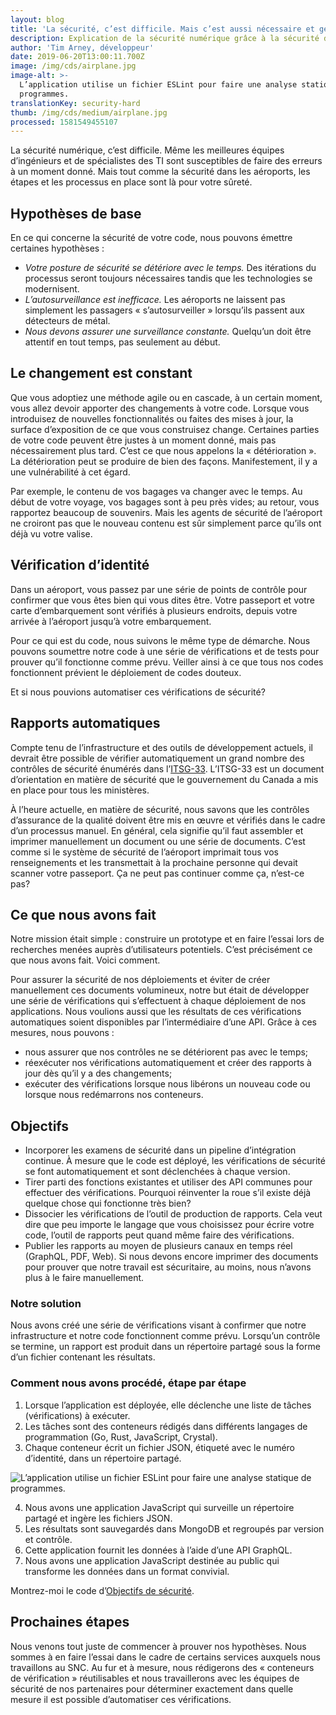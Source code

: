 ```yaml
---
layout: blog
title: 'La sécurité, c’est difficile. Mais c’est aussi nécessaire et gérable.'
description: Explication de la sécurité numérique grâce à la sécurité dans les aéroports.
author: 'Tim Arney, développeur'
date: 2019-06-20T13:00:11.700Z
image: /img/cds/airplane.jpg
image-alt: >-
  L’application utilise un fichier ESLint pour faire une analyse statique de
  programmes.
translationKey: security-hard
thumb: /img/cds/medium/airplane.jpg
processed: 1581549455107
---
```

La sécurité numérique, c’est difficile. Même les meilleures équipes d’ingénieurs et de spécialistes des TI sont susceptibles de faire des erreurs à un moment donné. Mais tout comme la sécurité dans les aéroports, les étapes et les processus en place sont là pour votre sûreté.

## Hypothèses de base

En ce qui concerne la sécurité de votre code, nous pouvons émettre certaines hypothèses :

* _Votre posture de sécurité se détériore avec le temps._ Des itérations du processus seront toujours nécessaires tandis que les technologies se modernisent.
* _L’autosurveillance est inefficace._ Les aéroports ne laissent pas simplement les passagers « s’autosurveiller » lorsqu’ils passent aux détecteurs de métal.
* _Nous devons assurer une surveillance constante._ Quelqu’un doit être attentif en tout temps, pas seulement au début.

## Le changement est constant

Que vous adoptiez une méthode agile ou en cascade, à un certain moment, vous allez devoir apporter des changements à votre code. Lorsque vous introduisez de nouvelles fonctionnalités ou faites des mises à jour, la surface d’exposition de ce que vous construisez change. Certaines parties de votre code peuvent être justes à un moment donné, mais pas nécessairement plus tard. C’est ce que nous appelons la « détérioration ». La détérioration peut se produire de bien des façons. Manifestement, il y a une vulnérabilité à cet égard. 

Par exemple, le contenu de vos bagages va changer avec le temps. Au début de votre voyage, vos bagages sont à peu près vides; au retour, vous rapportez beaucoup de souvenirs. Mais les agents de sécurité de l’aéroport ne croiront pas que le nouveau contenu est sûr simplement parce qu’ils ont déjà vu votre valise.

## Vérification d’identité

Dans un aéroport, vous passez par une série de points de contrôle pour confirmer que vous êtes bien qui vous dites être. Votre passeport et votre carte d’embarquement sont vérifiés à plusieurs endroits, depuis votre arrivée à l’aéroport jusqu’à votre embarquement.

Pour ce qui est du code, nous suivons le même type de démarche. Nous pouvons soumettre notre code à une série de vérifications et de tests pour prouver qu’il fonctionne comme prévu. Veiller ainsi à ce que tous nos codes fonctionnent prévient le déploiement de codes douteux.

Et si nous pouvions automatiser ces vérifications de sécurité? 

## Rapports automatiques

Compte tenu de l’infrastructure et des outils de développement actuels, il devrait être possible de vérifier automatiquement un grand nombre des contrôles de sécurité énumérés dans l’[ITSG-33](https://www.cse-cst.gc.ca/fr/system/files/pdf_documents/itsg33-overview-apercu-fra_1.pdf). L’ITSG-33 est un document d’orientation en matière de sécurité que le gouvernement du Canada a mis en place pour tous les ministères.

À l’heure actuelle, en matière de sécurité, nous savons que les contrôles d’assurance de la qualité doivent être mis en œuvre et vérifiés dans le cadre d’un processus manuel. En général, cela signifie qu’il faut assembler et imprimer manuellement un document ou une série de documents. C’est comme si le système de sécurité de l’aéroport imprimait tous vos renseignements et les transmettait à la prochaine personne qui devait scanner votre passeport. Ça ne peut pas continuer comme ça, n’est-ce pas?

## Ce que nous avons fait

Notre mission était simple : construire un prototype et en faire l’essai lors de recherches menées auprès d’utilisateurs potentiels. C’est précisément ce que nous avons fait. Voici comment.

Pour assurer la sécurité de nos déploiements et éviter de créer manuellement ces documents volumineux, notre but était de développer une série de vérifications qui s’effectuent à chaque déploiement de nos applications. Nous voulions aussi que les résultats de ces vérifications automatiques soient disponibles par l’intermédiaire d’une API. Grâce à ces mesures, nous pouvons :

* nous assurer que nos contrôles ne se détériorent pas avec le temps;
* réexécuter nos vérifications automatiquement et créer des rapports à jour dès qu’il y a des changements;
* exécuter des vérifications lorsque nous libérons un nouveau code ou lorsque nous redémarrons nos conteneurs.

## Objectifs

* Incorporer les examens de sécurité dans un pipeline d’intégration continue. À mesure que le code est déployé, les vérifications de sécurité se font automatiquement et sont déclenchées à chaque version.
* Tirer parti des fonctions existantes et utiliser des API communes pour effectuer des vérifications. Pourquoi réinventer la roue s’il existe déjà quelque chose qui fonctionne très bien? 
* Dissocier les vérifications de l’outil de production de rapports. Cela veut dire que peu importe le langage que vous choisissez pour écrire votre code, l’outil de rapports peut quand même faire des vérifications. 
* Publier les rapports au moyen de plusieurs canaux en temps réel (GraphQL, PDF, Web). Si nous devons encore imprimer des documents pour prouver que notre travail est sécuritaire, au moins, nous n’avons plus à le faire manuellement.

### Notre solution

Nous avons créé une série de vérifications visant à confirmer que notre infrastructure et notre code fonctionnent comme prévu. Lorsqu’un contrôle se termine, un rapport est produit dans un répertoire partagé sous la forme d’un fichier contenant les résultats.

### Comment nous avons procédé, étape par étape

1. Lorsque l’application est déployée, elle déclenche une liste de tâches (vérifications) à exécuter.
2. Les tâches sont des conteneurs rédigés dans différents langages de programmation (Go, Rust, JavaScript, Crystal).
3. Chaque conteneur écrit un fichier JSON, étiqueté avec le numéro d’identité, dans un répertoire partagé.

![L’application utilise un fichier ESLint pour faire une analyse statique de programmes.](/img/cds/compliance-code-fr.png)

4. Nous avons une application JavaScript qui surveille un répertoire partagé et ingère les fichiers JSON.
5. Les résultats sont sauvegardés dans MongoDB et regroupés par version et contrôle.
6. Cette application fournit les données à l’aide d’une API GraphQL.
7. Nous avons une application JavaScript destinée au public qui transforme les données dans un format convivial.

Montrez-moi le code d’[Objectifs de sécurité](https://github.com/cds-snc/security-goals).

## Prochaines étapes

Nous venons tout juste de commencer à prouver nos hypothèses. Nous sommes à en faire l’essai dans le cadre de certains services auxquels nous travaillons au SNC. Au fur et à mesure, nous rédigerons des « conteneurs de vérification » réutilisables et nous travaillerons avec les équipes de sécurité de nos partenaires pour déterminer exactement dans quelle mesure il est possible d’automatiser ces vérifications.


